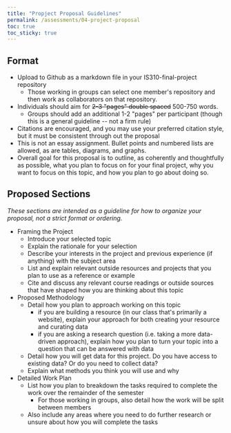 ```yaml
---
title: "Propject Proposal Guidelines"
permalink: /assessments/04-project-proposal
toc: true
toc_sticky: true
---
```


## Format

- Upload to Github as a markdown file in your IS310-final-project repository
  - Those working in groups can select one member's repository and then work as collaborators on that repository.
- Individuals should aim for ~~2-3 "pages" double spaced~~ 500-750 words.
  - Groups should add an additional 1-2 "pages" per participant (though this is a general guideline -- not a firm rule)
- Citations are encouraged, and you may use your preferred citation style, but it must be consistent through out the proposal
- This is not an essay assignment. Bullet points and numbered lists are allowed, as are tables, diagrams, and graphs. 
- Overall goal for this proposal is to outline, as coherently and thoughtfully as possible, what you plan to focus on for your final project, why you want to focus on this topic, and how you plan to go about doing so.

## Proposed Sections

*These sections are intended as a guideline for how to organize your proposal, not a strict format or ordering.*

- Framing the Project 
  - Introduce your selected topic
  - Explain the rationale for your selection
  - Describe your interests in the project and previous experience (if anything) with the subject area
  - List and explain relevant outside resources and projects that you plan to use as a reference or example
  - Cite and discuss any relevant course readings or outside sources that have shaped how you are thinking about this topic
- Proposed Methodology
  - Detail how you plan to approach working on this topic
    - if you are building a resource (in our class that's primarily a website), explain your approach for both creating your resource and curating data
    - if you are asking a research question (i.e. taking a more data-driven approach), explain how you plan to turn your topic into a question that can be answered with data
  - Detail how you will get data for this project. Do you have access to existing data? Or do you need to collect data?
  - Explain what methods you think you will use and why
- Detailed Work Plan
  - List how you plan to breakdown the tasks required to complete the work over the remainder of the semester
    - For those working in groups, also detail how the work will be split between members
  - Also include any areas where you need to do further research or unsure about how you will complete the tasks
